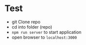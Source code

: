 # Test
* git Clone repo
* cd into folder (repo)
* `npm run server` to start application
* open browser to `localhost:3000` 

